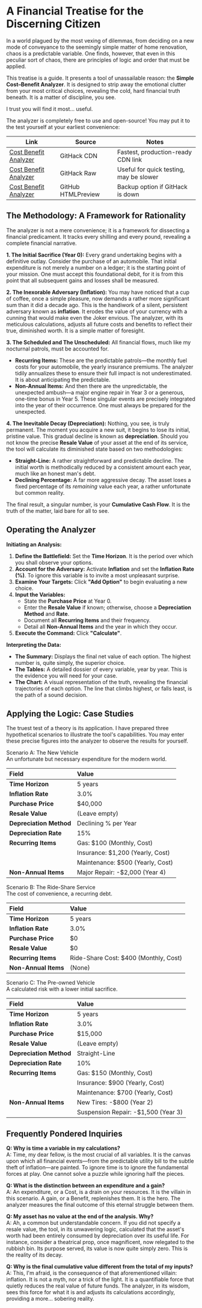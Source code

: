 # **A Financial Treatise for the Discerning Citizen**

In a world plagued by the most vexing of dilemmas, from deciding on a new mode of conveyance to the seemingly simple matter of home renovation, chaos is a predictable variable. One finds, however, that even in this peculiar sort of chaos, there are principles of logic and order that must be applied.

This treatise is a guide. It presents a tool of unassailable reason: the **Simple Cost–Benefit Analyzer**. It is designed to strip away the emotional clutter from your most critical choices, revealing the cold, hard financial truth beneath. It is a matter of discipline, you see.

I trust you will find it most… useful.

The analyzer is completely free to use and open-source\! You may put it to the test yourself at your earliest convenience: 

| Link | Source | Notes |
|------|---------|-------|
| [Cost Benefit Analyzer](https://rawcdn.githack.com/Archit2000/Cost-Benefit-Analyzer/refs/heads/main/Cost%20Benefit%20Analyzer.html) | GitHack CDN | Fastest, production-ready CDN link |
| [Cost Benefit Analyzer](https://raw.githack.com/Archit2000/Cost-Benefit-Analyzer/refs/heads/main/Cost%20Benefit%20Analyzer.html) | GitHack Raw | Useful for quick testing, may be slower |
| [Cost Benefit Analyzer](https://htmlpreview.github.io/?https://raw.githubusercontent.com/Cost-Benefit-Analyzer/refs/heads/main/Cost+Benefit+Analyzer.html) | GitHub HTMLPreview | Backup option if GitHack is down |

## **The Methodology: A Framework for Rationality**

The analyzer is not a mere convenience; it is a framework for dissecting a financial predicament. It tracks every shilling and every pound, revealing a complete financial narrative.

**1\. The Initial Sacrifice (Year 0):** Every grand undertaking begins with a definitive outlay. Consider the purchase of an automobile. That initial expenditure is not merely a number on a ledger; it is the starting point of your mission. One must accept this foundational debit, for it is from this point that all subsequent gains and losses shall be measured.

**2\. The Inexorable Adversary (Inflation):** You may have noticed that a cup of coffee, once a simple pleasure, now demands a rather more significant sum than it did a decade ago. This is the handiwork of a silent, persistent adversary known as **inflation**. It erodes the value of your currency with a cunning that would make even the Joker envious. The analyzer, with its meticulous calculations, adjusts all future costs and benefits to reflect their true, diminished worth. It is a simple matter of foresight.

**3\. The Scheduled and The Unscheduled:** All financial flows, much like my nocturnal patrols, must be accounted for.

* **Recurring Items:** These are the predictable patrols—the monthly fuel costs for your automobile, the yearly insurance premiums. The analyzer tidily annualizes these to ensure their full impact is not underestimated. It is about anticipating the predictable.  
* **Non-Annual Items:** And then there are the unpredictable, the unexpected ambush—a major engine repair in Year 3 or a generous, one-time bonus in Year 5\. These singular events are precisely integrated into the year of their occurrence. One must always be prepared for the unexpected.

**4\. The Inevitable Decay (Depreciation):** Nothing, you see, is truly permanent. The moment you acquire a new suit, it begins to lose its initial, pristine value. This gradual decline is known as **depreciation**. Should you not know the precise **Resale Value** of your asset at the end of its service, the tool will calculate its diminished state based on two methodologies:

* **Straight-Line:** A rather straightforward and predictable decline. The initial worth is methodically reduced by a consistent amount each year, much like an honest man's debt.  
* **Declining Percentage:** A far more aggressive decay. The asset loses a fixed percentage of its *remaining* value each year, a rather unfortunate but common reality.

The final result, a singular number, is your **Cumulative Cash Flow**. It is the truth of the matter, laid bare for all to see.

## **Operating the Analyzer**

**Initiating an Analysis:**

1. **Define the Battlefield:** Set the **Time Horizon**. It is the period over which you shall observe your options.  
2. **Account for the Adversary:** Activate **Inflation** and set the **Inflation Rate (%)**. To ignore this variable is to invite a most unpleasant surprise.  
3. **Examine Your Targets:** Click **"Add Option"** to begin evaluating a new choice.  
4. **Input the Variables:**  
   * State the **Purchase Price** at Year 0\.  
   * Enter the **Resale Value** if known; otherwise, choose a **Depreciation Method** and **Rate**.  
   * Document all **Recurring Items** and their frequency.  
   * Detail all **Non-Annual Items** and the year in which they occur.  
5. **Execute the Command:** Click **"Calculate"**.

**Interpreting the Data:**

* **The Summary:** Displays the final net value of each option. The highest number is, quite simply, the superior choice.  
* **The Tables:** A detailed dossier of every variable, year by year. This is the evidence you will need for your case.  
* **The Chart:** A visual representation of the truth, revealing the financial trajectories of each option. The line that climbs highest, or falls least, is the path of a sound decision.

## **Applying the Logic: Case Studies**

The truest test of a theory is its application. I have prepared three hypothetical scenarios to illustrate the tool's capabilities. You may enter these precise figures into the analyzer to observe the results for yourself.

Scenario A: The New Vehicle  
An unfortunate but necessary expenditure for the modern world.

| Field | Value |
| :---- | :---- |
| **Time Horizon** | 5 years |
| **Inflation Rate** | 3.0% |
| **Purchase Price** | $40,000 |
| **Resale Value** | (Leave empty) |
| **Depreciation Method** | Declining % per Year |
| **Depreciation Rate** | 15% |
| **Recurring Items** | Gas: $100 (Monthly, Cost) |
|  | Insurance: $1,200 (Yearly, Cost) |
|  | Maintenance: $500 (Yearly, Cost) |
| **Non-Annual Items** | Major Repair: \-$2,000 (Year 4\) |

Scenario B: The Ride-Share Service  
The cost of convenience, a recurring debt.

| Field | Value |
| :---- | :---- |
| **Time Horizon** | 5 years |
| **Inflation Rate** | 3.0% |
| **Purchase Price** | $0 |
| **Resale Value** | $0 |
| **Recurring Items** | Ride-Share Cost: $400 (Monthly, Cost) |
| **Non-Annual Items** | (None) |

Scenario C: The Pre-owned Vehicle  
A calculated risk with a lower initial sacrifice.

| Field | Value |
| :---- | :---- |
| **Time Horizon** | 5 years |
| **Inflation Rate** | 3.0% |
| **Purchase Price** | $15,000 |
| **Resale Value** | (Leave empty) |
| **Depreciation Method** | Straight-Line |
| **Depreciation Rate** | 10% |
| **Recurring Items** | Gas: $150 (Monthly, Cost) |
|  | Insurance: $900 (Yearly, Cost) |
|  | Maintenance: $700 (Yearly, Cost) |
| **Non-Annual Items** | New Tires: \-$800 (Year 2\) |
|  | Suspension Repair: \-$1,500 (Year 3\) |

## **Frequently Pondered Inquiries**

**Q: Why is time a variable in my calculations?**  
A: Time, my dear fellow, is the most crucial of all variables. It is the canvas upon which all financial events—from the predictable utility bill to the subtle theft of inflation—are painted. To ignore time is to ignore the fundamental forces at play. One cannot solve a puzzle while ignoring half the pieces.  

**Q: What is the distinction between an expenditure and a gain?**  
A: An expenditure, or a Cost, is a drain on your resources. It is the villain in this scenario. A gain, or a Benefit, replenishes them. It is the hero. The analyzer measures the final outcome of this eternal struggle between them.  

**Q: My asset has no value at the end of the analysis. Why?**  
A: Ah, a common but understandable concern. If you did not specify a resale value, the tool, in its unwavering logic, calculated that the asset's worth had been entirely consumed by depreciation over its useful life. For instance, consider a theatrical prop, once magnificent, now relegated to the rubbish bin. Its purpose served, its value is now quite simply zero. This is the reality of its decay.  

**Q: Why is the final cumulative value different from the total of my inputs?**  
A: This, I'm afraid, is the consequence of that aforementioned villain: inflation. It is not a myth, nor a trick of the light. It is a quantifiable force that quietly reduces the real value of future funds. The analyzer, in its wisdom, sees this force for what it is and adjusts its calculations accordingly, providing a more… sobering reality.